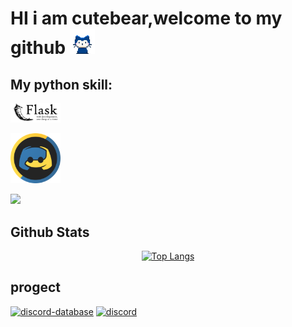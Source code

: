 
<h1> HI i am cutebear,welcome to my github <img src="https://github.com/cutebear0123/cutebear0123/blob/main/mona-whisper.gif?raw=true" width="40" height="40" /></h1>

## My python skill:
<a herf="https://palletsprojects.com/p/flask"><img src="https://github.com/cutebear0123/cutebear0123/blob/main/flask.png?raw=true" width="80"></a>

<a herf="http://discordpy.readthedocs.io/"><img src="https://github.com/cutebear0123/cutebear0123/blob/main/discordpy.svg?raw=true" width="80"></a>

<a href="https://github.com/cutebear0123"><img src="https://github-readme-stats.vercel.app/api/top-langs/?username=cutebear0123&layout=compact&hide=html"></a>


<!-- ## Other skill: -->

## Github Stats  

<div align="center">
<p>
  <a href="https://github.com/cutebear0123">
  <img src="https://github-readme-stats.vercel.app/api?username=cutebear0123" alt="Top Langs">
  </a>
</p>
</div>  

## progect

[![discord-database](https://github-readme-stats.vercel.app/api/pin/?username=cutebear0123&repo=discord_database)](https://github.com/cutebear0123/discord_database) [![discord](https://github-readme-stats.vercel.app/api/pin/?username=cutebear0123&repo=discord.py_welcome_gif)](https://github.com/cutebear0123/discord.py_welcome_gif)

